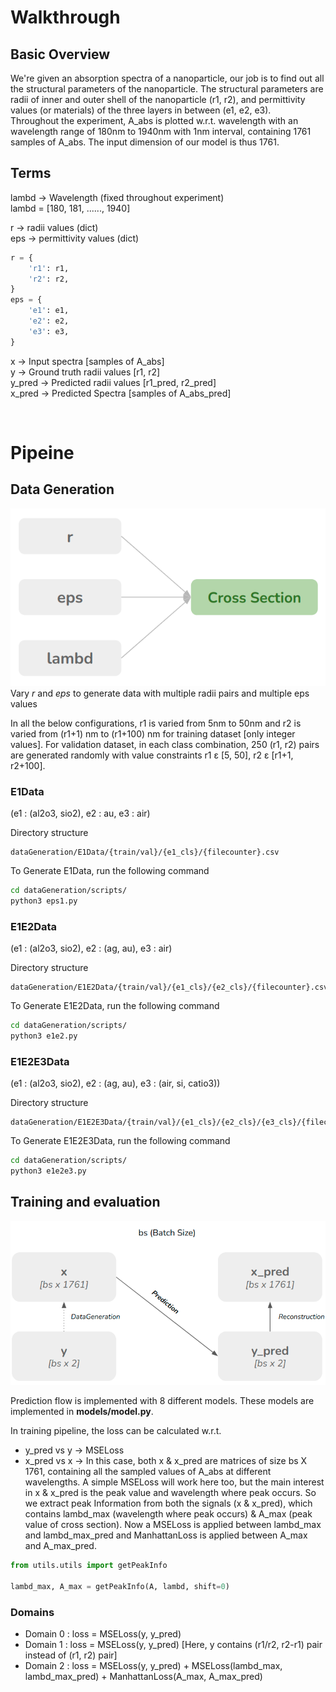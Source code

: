 # Walkthrough

## Basic Overview
We're given an absorption spectra of a nanoparticle, our job is to find out all the structural parameters of the nanoparticle. The structural parameters are radii of inner and outer shell of the nanoparticle (r1, r2), and permittivity values (or materials) of the three layers in between (e1, e2, e3).
<br/>
Throughout the experiment, A_abs is plotted w.r.t. wavelength with an wavelength range of 180nm to 1940nm with 1nm interval, containing 1761 samples of A_abs. The input dimension of our model is thus 1761.

## Terms

lambd &rarr; Wavelength (fixed throughout experiment) <br/>
lambd = [180, 181, ......, 1940] <br/>

r &rarr; radii values (dict) <br/>
eps &rarr; permittivity values (dict)
```python
r = {
    'r1': r1, 
    'r2': r2,
}
eps = {
    'e1': e1,
    'e2': e2,
    'e3': e3,
}
```
x &rarr; Input spectra [samples of A_abs] <br/>
y &rarr; Ground truth radii values [r1, r2] <br/>
y_pred &rarr; Predicted radii values [r1_pred, r2_pred] <br/>
x_pred &rarr; Predicted Spectra [samples of A_abs_pred] <br/>

<br/>

# Pipeine

## Data Generation

![plot](./readme_images/dataGeneration.png)
<br/>
Vary <i>r</i> and <i>eps</i> to generate data with multiple radii pairs and multiple eps values

In all the below configurations, r1 is varied from 5nm to 50nm and r2 is varied from (r1+1) nm to (r1+100) nm for training dataset [only integer values]. For validation dataset, in each class combination, 250 (r1, r2) pairs are generated randomly with value constraints r1 ε [5, 50], r2 ε [r1+1, r2+100].

### E1Data
(e1 : (al2o3, sio2), e2 : au, e3 : air)

Directory structure 

    dataGeneration/E1Data/{train/val}/{e1_cls}/{filecounter}.csv

To Generate E1Data, run the following command
```bash
cd dataGeneration/scripts/
python3 eps1.py
```

### E1E2Data
(e1 : (al2o3, sio2), e2 : (ag, au), e3 : air)

Directory structure 

    dataGeneration/E1E2Data/{train/val}/{e1_cls}/{e2_cls}/{filecounter}.csv

To Generate E1E2Data, run the following command
```bash
cd dataGeneration/scripts/
python3 e1e2.py
```

### E1E2E3Data
(e1 : (al2o3, sio2), e2 : (ag, au), e3 : (air, si, catio3))

Directory structure 

    dataGeneration/E1E2E3Data/{train/val}/{e1_cls}/{e2_cls}/{e3_cls}/{filecounter}.csv

To Generate E1E2E3Data, run the following command
```bash
cd dataGeneration/scripts/
python3 e1e2e3.py
```



## Training and evaluation

![plot](./readme_images/pipeline.png)
<br/>

Prediction flow is implemented with 8 different models. These models are implemented in <b>models/model.py</b>.

In training pipeline, the loss can be calculated w.r.t. <br/>
<ul>
    <li> y_pred vs y &rarr; MSELoss </li>
    <li> 
        x_pred vs x &rarr; In this case, both x & x_pred are matrices of size bs X 1761, containing all the sampled values of A_abs at different wavelengths. A simple MSELoss will work here too, but the main interest in x & x_pred is the peak value and wavelength where peak occurs. So we extract peak Information from both the signals (x & x_pred), which contains lambd_max (wavelength where peak occurs) & A_max (peak value of cross section). Now a MSELoss is applied between lambd_max and lambd_max_pred and ManhattanLoss is applied between A_max and A_max_pred.
    </li>
</ul>

```python
from utils.utils import getPeakInfo

lambd_max, A_max = getPeakInfo(A, lambd, shift=0)
```


### Domains

<ul>
    <li>Domain 0 : loss = MSELoss(y, y_pred) </li>
    <li>Domain 1 : loss = MSELoss(y, y_pred) [Here, y contains (r1/r2, r2-r1) pair instead of (r1, r2) pair] </li>
    <li>Domain 2 : loss = MSELoss(y, y_pred) + MSELoss(lambd_max, lambd_max_pred) + ManhattanLoss(A_max, A_max_pred) </li>
</ul>

